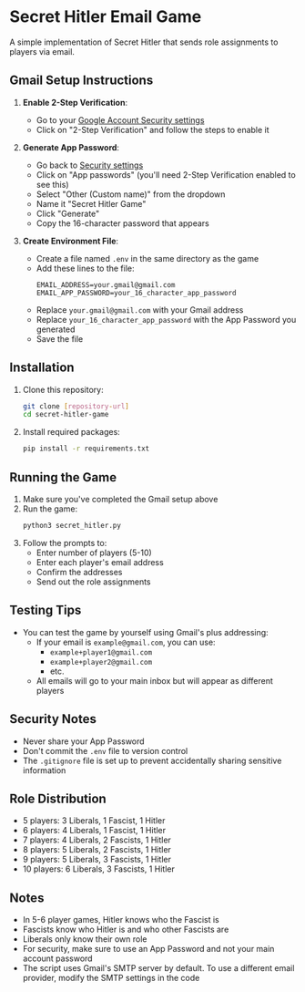 # Secret Hitler Email Game

A simple implementation of Secret Hitler that sends role assignments to players via email.

## Gmail Setup Instructions

1. **Enable 2-Step Verification**:
   - Go to your [Google Account Security settings](https://myaccount.google.com/security)
   - Click on "2-Step Verification" and follow the steps to enable it

2. **Generate App Password**:
   - Go back to [Security settings](https://myaccount.google.com/security)
   - Click on "App passwords" (you'll need 2-Step Verification enabled to see this)
   - Select "Other (Custom name)" from the dropdown
   - Name it "Secret Hitler Game"
   - Click "Generate"
   - Copy the 16-character password that appears

3. **Create Environment File**:
   - Create a file named `.env` in the same directory as the game
   - Add these lines to the file:
     ```
     EMAIL_ADDRESS=your.gmail@gmail.com
     EMAIL_APP_PASSWORD=your_16_character_app_password
     ```
   - Replace `your.gmail@gmail.com` with your Gmail address
   - Replace `your_16_character_app_password` with the App Password you generated
   - Save the file

## Installation

1. Clone this repository:
   ```bash
   git clone [repository-url]
   cd secret-hitler-game
   ```

2. Install required packages:
   ```bash
   pip install -r requirements.txt
   ```

## Running the Game

1. Make sure you've completed the Gmail setup above
2. Run the game:
   ```bash
   python3 secret_hitler.py
   ```
3. Follow the prompts to:
   - Enter number of players (5-10)
   - Enter each player's email address
   - Confirm the addresses
   - Send out the role assignments

## Testing Tips

- You can test the game by yourself using Gmail's plus addressing:
  - If your email is `example@gmail.com`, you can use:
    - `example+player1@gmail.com`
    - `example+player2@gmail.com`
    - etc.
  - All emails will go to your main inbox but will appear as different players

## Security Notes

- Never share your App Password
- Don't commit the `.env` file to version control
- The `.gitignore` file is set up to prevent accidentally sharing sensitive information

## Role Distribution

- 5 players: 3 Liberals, 1 Fascist, 1 Hitler
- 6 players: 4 Liberals, 1 Fascist, 1 Hitler
- 7 players: 4 Liberals, 2 Fascists, 1 Hitler
- 8 players: 5 Liberals, 2 Fascists, 1 Hitler
- 9 players: 5 Liberals, 3 Fascists, 1 Hitler
- 10 players: 6 Liberals, 3 Fascists, 1 Hitler

## Notes

- In 5-6 player games, Hitler knows who the Fascist is
- Fascists know who Hitler is and who other Fascists are
- Liberals only know their own role
- For security, make sure to use an App Password and not your main account password
- The script uses Gmail's SMTP server by default. To use a different email provider, modify the SMTP settings in the code 